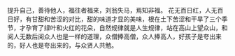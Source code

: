 提升自己，善待他人，福往者福来，刘翁失马，焉知非福。
花无百日红，人无百日好，有甘甜和苦涩的对比，甜的味道才显的美味，根在土下苦涩和干旱了三个季节，才孕育了绿叶和火红的花朵，自然规律就是人生规律，站在高山上望众山，和阅人无数后阅众人也是一样的道理，众僧捧高僧，众人捧高人，好孩子是夸出来的，好人也是夸出来的，与众贤人共勉。